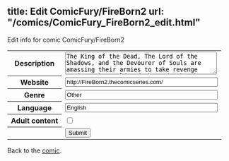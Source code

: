 title: Edit ComicFury/FireBorn2
url: "/comics/ComicFury_FireBorn2_edit.html"
---
Edit info for comic ComicFury/FireBorn2

<form name="comic" action="http://gaepostmail.appspot.com/comic/" method="post">
<table class="comicinfo">
<tr>
<th>Description</th><td><textarea name="description" cols="40" rows="3">The King of the Dead, The Lord of the Shadows, and the Devourer of Souls are amassing their armies to take revenge against the world and the gods that have shunned them. Men and women from different walks of life will join forces to fight them.</textarea></td>
</tr>
<tr>
<th>Website</th><td><input type="text" name="url" value="http://FireBorn2.thecomicseries.com/" size="40"/></td>
</tr>
<tr>
<th>Genre</th><td><input type="text" name="genre" value="Other" size="40"/></td>
</tr>
<tr>
<th>Language</th><td><input type="text" name="language" value="English" size="40"/></td>
</tr>
<tr>
<th>Adult content</th><td><input type="checkbox" name="adult" value="adult" /></td>
</tr>
<tr>
<th></th><td>
<input type="hidden" name="comic" value="ComicFury_FireBorn2" />
<input type="submit" name="submit" value="Submit" />
</td>
</tr>
</table>
</form>

Back to the [comic](ComicFury_FireBorn2.html).
